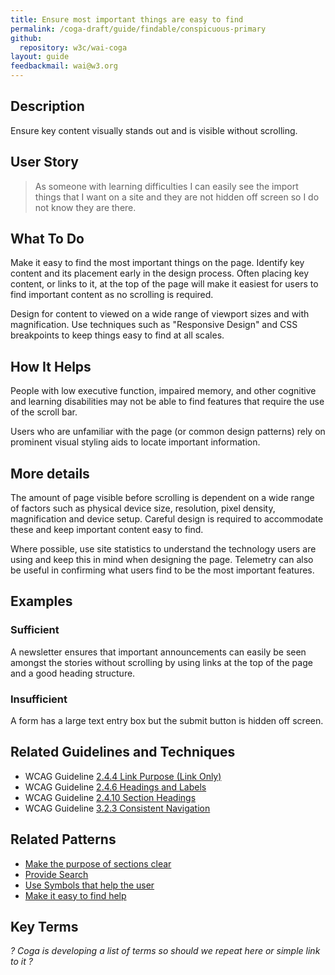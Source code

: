 ```yaml
---
title: Ensure most important things are easy to find
permalink: /coga-draft/guide/findable/conspicuous-primary
github:
  repository: w3c/wai-coga
layout: guide
feedbackmail: wai@w3.org
---
```


## Description

Ensure key content visually stands out and is visible without scrolling.

## User Story

<blockquote class="pull">As someone with learning difficulties I can easily see the import things that I want on a site and they are not hidden off screen so I do not know they are there.</blockquote>

## What To Do

Make it easy to find the most important things on the page. Identify key content and its placement early in the design process. Often placing key content, or links to it, at the top of the page will make it easiest for users to find important content as no scrolling is required.

Design for content to viewed on a wide range of viewport sizes and with magnification. Use techniques such as "Responsive Design" and CSS breakpoints to keep things easy to find at all scales.

## How It Helps

People with low executive function, impaired memory, and other cognitive and learning disabilities may not be able to find features that require the use of the scroll bar.

Users who are unfamiliar with the page (or common design patterns) rely on prominent visual styling aids to locate important information.

## More details

The amount of page visible before scrolling is dependent on a wide range of factors such as physical device size, resolution, pixel density, magnification and device setup. Careful design is required to accommodate these and keep important content easy to find.

Where possible, use site statistics to understand the technology users are using and keep this in mind when designing the page. Telemetry can also be useful in confirming what users find to be the most important features.

## Examples

### Sufficient

A newsletter ensures that important announcements can easily be seen amongst the stories without scrolling by using links at the top of the page and a good heading structure.

### Insufficient

A form has a large text entry box but the submit button is hidden off screen.

## Related Guidelines and Techniques

- WCAG Guideline [2.4.4 Link Purpose (Link Only)](https://www.w3.org/WAI/WCAG21/quickref/#link-purpose-link-only)
- WCAG Guideline [2.4.6 Headings and Labels](https://www.w3.org/WAI/WCAG21/quickref/#headings-and-labels)
- WCAG Guideline [2.4.10 Section Headings](https://www.w3.org/WAI/WCAG21/quickref/#section-headings)
- WCAG Guideline [3.2.3 Consistent Navigation](https://www.w3.org/WAI/WCAG21/quickref/#consistent-navigation)

## Related Patterns

- [Make the purpose of sections clear](../understandable/clear-purpose)
- [Provide Search](./search-facility)
- [Use Symbols that help the user](../understandable/helpful-symbols)
- [Make it easy to find help](../helpful/help-feedback)

## Key Terms

_? Coga is developing a list of terms so should we repeat here or simple link to it ?_

